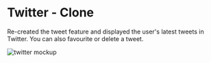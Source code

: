# Twitter - Clone

Re-created the tweet feature and displayed the user's latest tweets in Twitter. You can also favourite or delete a tweet.

![twitter mockup](https://user-images.githubusercontent.com/69370039/130726699-c3d61798-d774-4193-bde4-b759edc5badd.jpg)
